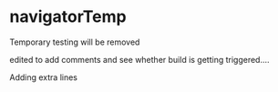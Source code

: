 # navigatorTemp
Temporary testing will be removed


edited to add comments and see whether build is getting triggered....

Adding extra lines
